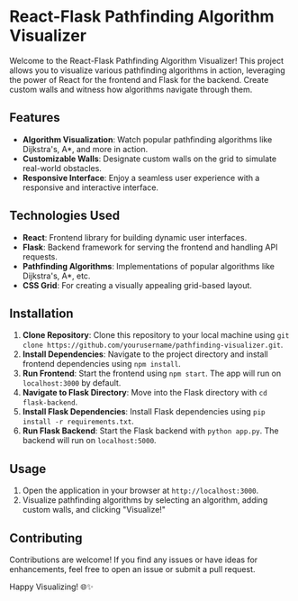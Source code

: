 # React-Flask Pathfinding Algorithm Visualizer

Welcome to the React-Flask Pathfinding Algorithm Visualizer! This project allows you to visualize various pathfinding algorithms in action, leveraging the power of React for the frontend and Flask for the backend. Create custom walls and witness how algorithms navigate through them.

## Features

- **Algorithm Visualization**: Watch popular pathfinding algorithms like Dijkstra's, A*, and more in action.
- **Customizable Walls**: Designate custom walls on the grid to simulate real-world obstacles.
- **Responsive Interface**: Enjoy a seamless user experience with a responsive and interactive interface.

## Technologies Used

- **React**: Frontend library for building dynamic user interfaces.
- **Flask**: Backend framework for serving the frontend and handling API requests.
- **Pathfinding Algorithms**: Implementations of popular algorithms like Dijkstra's, A*, etc.
- **CSS Grid**: For creating a visually appealing grid-based layout.

## Installation

1. **Clone Repository**: Clone this repository to your local machine using `git clone https://github.com/yourusername/pathfinding-visualizer.git`.
2. **Install Dependencies**: Navigate to the project directory and install frontend dependencies using `npm install`.
3. **Run Frontend**: Start the frontend using `npm start`. The app will run on `localhost:3000` by default.
4. **Navigate to Flask Directory**: Move into the Flask directory with `cd flask-backend`.
5. **Install Flask Dependencies**: Install Flask dependencies using `pip install -r requirements.txt`.
6. **Run Flask Backend**: Start the Flask backend with `python app.py`. The backend will run on `localhost:5000`.

## Usage

1. Open the application in your browser at `http://localhost:3000`.
2. Visualize pathfinding algorithms by selecting an algorithm, adding custom walls, and clicking "Visualize!"

## Contributing

Contributions are welcome! If you find any issues or have ideas for enhancements, feel free to open an issue or submit a pull request.

Happy Visualizing! 🌐✨

